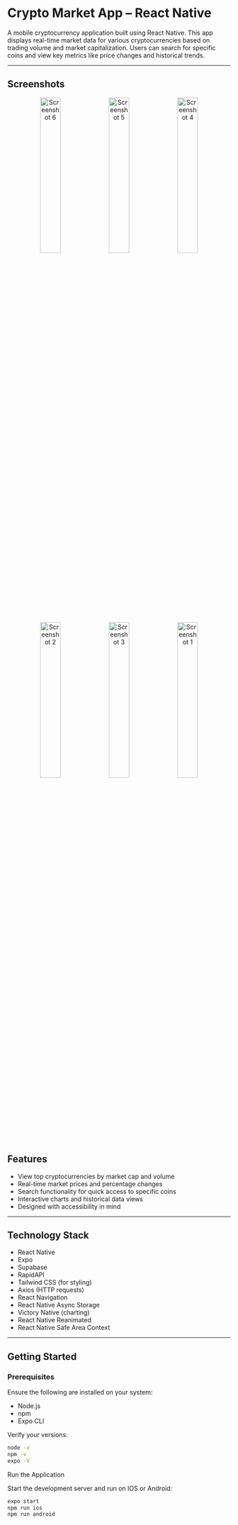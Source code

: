 # Crypto Market App – React Native

A mobile cryptocurrency application built using React Native. This app displays real-time market data for various cryptocurrencies based on trading volume and market capitalization. Users can search for specific coins and view key metrics like price changes and historical trends.

---
## Screenshots

<p align="center">
  <img src="https://github.com/user-attachments/assets/4a8616ec-4250-4513-9e12-74afcfb8a473" alt="Screenshot 6" width="30%" />
  <img src="https://github.com/user-attachments/assets/49a05762-8711-4c26-b931-7f278b26729a" alt="Screenshot 5" width="30%" />
 <img src="https://github.com/user-attachments/assets/c40bf432-8709-4741-ad33-0db4708165a2" alt="Screenshot 4" width="30%" />
</p>
<p align="center">
<img src="https://github.com/user-attachments/assets/d89d328b-d3a2-4bd1-96e4-9b4f4a77e803" alt="Screenshot 2" width="30%" />
 <img src="https://github.com/user-attachments/assets/2178469a-2870-4ef4-a4d4-702a0784a809" alt="Screenshot 3" width="30%" />
<img src="https://github.com/user-attachments/assets/9d343c5d-f18b-4384-bb37-fd435ee2ba3e" alt="Screenshot 1" width="30%" />
</p>




## Features

- View top cryptocurrencies by market cap and volume  
- Real-time market prices and percentage changes  
- Search functionality for quick access to specific coins  
- Interactive charts and historical data views  
- Designed with accessibility in mind

---

## Technology Stack

- React Native  
- Expo  
- Supabase  
- RapidAPI  
- Tailwind CSS (for styling)  
- Axios (HTTP requests)  
- React Navigation  
- React Native Async Storage  
- Victory Native (charting)  
- React Native Reanimated  
- React Native Safe Area Context

---

## Getting Started

### Prerequisites

Ensure the following are installed on your system:

- Node.js  
- npm  
- Expo CLI  

Verify your versions:

```bash
node -v
npm -v
expo -V
```

Run the Application

Start the development server and run on IOS or Android:

```bash
expo start
npm run ios
npm run android
```
